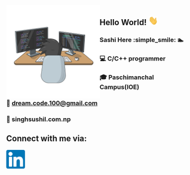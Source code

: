 <img src="./gify.svg" width=250px  align="left" padding>


## Hello World! <img src = "./hi.gif" width =25 height=25 >


### Sashi Here :simple_smile: :swimmer: 
### :computer: C/C++ programmer
### :mortar_board: Paschimanchal Campus(IOE)
### :e-mail: dream.code.100@gmail.com
### :link: singhsushil.com.np


## Connect with me via:
[<img src="./index.png" width=50 align="left">](https://www.linkedin.com/in/singh-sushil-376851178/)
<!--
**singh-sushil/singh-sushil** is a ✨ _special_ ✨ repository because its `README.md` (this file) appears on your GitHub profile.

Here are some ideas to get you started:

- 🔭 I’m currently working on ...
- 🌱 I’m currently learning ...
- 👯 I’m looking to collaborate on ...
- 🤔 I’m looking for help with ...
- 💬 Ask me about ...
- 📫 How to reach me: ...
- 😄 Pronouns: ...
- ⚡ Fun fact: ...
-->
